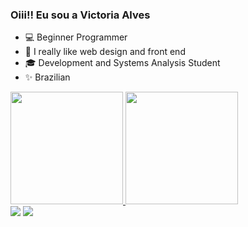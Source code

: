 ### Oiii!! Eu sou a Victoria Alves
  
- 💻 Beginner Programmer
- 📖 I really like web design and front end
- 🎓 Development and Systems Analysis Student
- ✨ Brazilian


<div> 
<a href="https://github.bom/victoria-m-alves">
<img height="180em" src="https://github-readme-stats.vercel.app/api?username=victoria-m-alves&show_icons=true&theme=bear&include_all_commits=true&count_private=true"/>
<img height="180em" src="https://github-readme-stats.vercel.app/api/top-langs/?username=victoria-m-alves&layout=compact&langs_count=16&theme=bear"/> </div>

<div>
<A href="https://www.linkedin.com/in/victoria-martins-alves-99064b1b8/" target="_blank"><img src="https://img.shields.io/badge/LinkedIn-0077B5?style=for-the-badge&logo=linkedin&logoColor=white"></a>
<A href="mailto:vma040713@gmail.com"><img src="https://img.shields.io/badge/Gmail-D14836?style=for-the-badge&logo=gmail&logoColor=white"></a>
</div>

</div>
